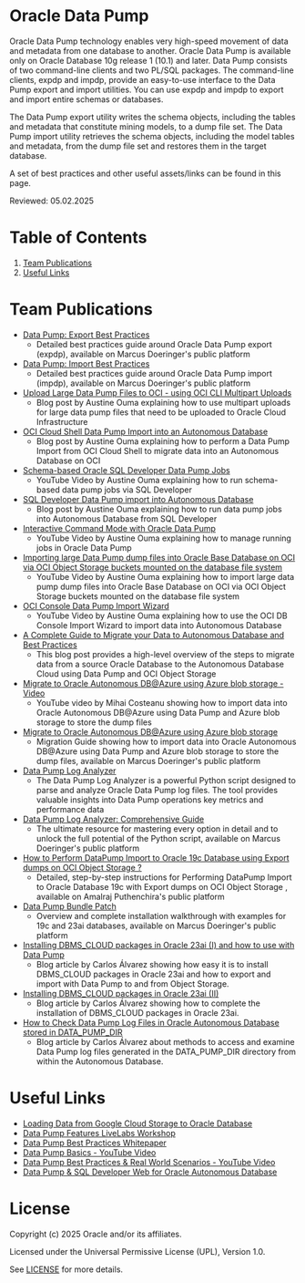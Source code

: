 # Oracle Data Pump
 
Oracle Data Pump technology enables very high-speed movement of data and metadata from one database to another. Oracle Data Pump is available only on Oracle Database 10g release 1 (10.1) and later. Data Pump consists of two command-line clients and two PL/SQL packages. The command-line clients, expdp and impdp, provide an easy-to-use interface to the Data Pump export and import utilities. You can use expdp and impdp to export and import entire schemas or databases.

The Data Pump export utility writes the schema objects, including the tables and metadata that constitute mining models, to a dump file set. The Data Pump import utility retrieves the schema objects, including the model tables and metadata, from the dump file set and restores them in the target database.

A set of best practices and other useful assets/links can be found in this page.

Reviewed: 05.02.2025

 
# Table of Contents
 
1. [Team Publications](#team-publications)
2. [Useful Links](#useful-links)
 
# Team Publications
 
- [Data Pump: Export Best Practices](https://macsdata.com/oracle/data-pump-best-practices-export)
    - Detailed best practices guide around Oracle Data Pump export (expdp), available on Marcus Doeringer's public platform
- [Data Pump: Import Best Practices](https://macsdata.com/oracle/data-pump-best-practices-import)
    - Detailed best practices guide around Oracle Data Pump import (impdp), available on Marcus Doeringer's public platform
- [Upload Large Data Pump Files to OCI - using OCI CLI Multipart Uploads](https://techrochet.com/use-cli-to-upload-large-data-pump-files-to-oci)
    - Blog post by Austine Ouma explaining how to use multipart uploads for large data pump files that need to be uploaded to Oracle Cloud Infrastructure
- [OCI Cloud Shell Data Pump Import into an Autonomous Database](https://techrochet.com/cloud-shell-import-dumps-into-adb)
    - Blog post by Austine Ouma explaining how to perform a Data Pump Import from OCI Cloud Shell to migrate data into an Autonomous Database on OCI
- [Schema-based Oracle SQL Developer Data Pump Jobs](https://youtu.be/amdl4G_HWYc)
    - YouTube Video by Austine Ouma explaining how to run schema-based data pump jobs via SQL Developer
- [SQL Developer Data Pump import into Autonomous Database](https://techrochet.com/sql-developer-data-pump-import)
    - Blog post by Austine Ouma explaining how to run data pump jobs into Autonomous Database from SQL Developer
- [Interactive Command Mode with Oracle Data Pump](https://youtu.be/Xm0Dx-P_RCs)
    - YouTube Video by Austine Ouma explaining how to manage running jobs in Oracle Data Pump
- [Importing large Data Pump dump files into Oracle Base Database on OCI via OCI Object Storage buckets mounted on the database file system](https://youtu.be/dWlzUMcbbo8)
    - YouTube Video by Austine Ouma explaining how to import large data pump dump files into Oracle Base Database on OCI via OCI Object Storage buckets mounted on the database file system
- [OCI Console Data Pump Import Wizard](https://www.youtube.com/watch?v=FZAJezCQjhE)
    - YouTube Video by Austine Ouma explaining how to use the OCI DB Console Import Wizard to import data into Autonomous Database
- [A Complete Guide to Migrate your Data to Autonomous Database and Best Practices](https://medium.com/@snoozrocks/a-complete-guide-to-migrate-your-data-to-autonomous-database-and-best-practices-8e5fbdaa26eb)
    - This blog post provides a high-level overview of the steps to migrate data from a source Oracle Database to the Autonomous Database Cloud using Data Pump and OCI Object Storage
- [Migrate to Oracle Autonomous DB@Azure using Azure blob storage - Video](https://www.youtube.com/watch?v=CtTgweuLG9s)
    - YouTube video by Mihai Costeanu showing how to import data into Oracle Autonomous DB@Azure using Data Pump and Azure blob storage to store the dump files
- [Migrate to Oracle Autonomous DB@Azure using Azure blob storage](https://macsdata.com/oracle/data-pump-import-adb-azure-blob-storage)
    - Migration Guide showing how to import data into Oracle Autonomous DB@Azure using Data Pump and Azure blob storage to store the dump files, available on Marcus Doeringer's public platform
- [Data Pump Log Analyzer](https://github.com/macsdata/data-pump-log-analyzer)
    - The Data Pump Log Analyzer is a powerful Python script designed to parse and analyze Oracle Data Pump log files. The tool provides valuable insights into Data Pump operations key metrics and performance data
- [Data Pump Log Analyzer: Comprehensive Guide](https://macsdata.com/oracle/data-pump-log-analyzer-guide)
    - The ultimate resource for mastering every option in detail and to unlock the full potential of the Python script, available on Marcus Doeringer's public platform
- [How to Perform DataPump Import to Oracle 19c Database using Export dumps on OCI Object Storage ?](https://amalrajputhenchira.wordpress.com/2025/01/17/how-to-perform-datapump-import-to-oracle-19c-database-using-export-dumps-on-oci-object-storage/)
    - Detailed, step-by-step instructions for Performing DataPump Import to Oracle Database 19c with Export dumps on OCI Object Storage , available on Amalraj Puthenchira's public platform
- [Data Pump Bundle Patch](https://macsdata.com/oracle/data-pump-bundle-patch)
    - Overview and complete installation walkthrough with examples for 19c and 23ai databases, available on Marcus Doeringer's public platform
- [Installing DBMS_CLOUD packages in Oracle 23ai (I) and how to use with Data Pump](https://carlosal.wordpress.com/2025/04/01/installing-dbms_cloud-in-oracle-23ai/)
    - Blog article by Carlos Álvarez showing how easy it is to install DBMS_CLOUD packages in Oracle 23ai and how to export and import with Data Pump to and from Object Storage.
- [Installing DBMS_CLOUD packages in Oracle 23ai (II) ](https://carlosal.wordpress.com/2025/05/14/installing-dbms_cloud-in-oracle-23ai-ii/)
    - Blog article by Carlos Álvarez showing how to complete the installation of DBMS_CLOUD packages in Oracle 23ai.
- [How to Check Data Pump Log Files in Oracle Autonomous Database stored in DATA_PUMP_DIR](https://carlosal.wordpress.com/2025/06/19/how-to-check-data-pump-log-files-in-oracle-autonomous-database-stored-in-data_pump_dir/)
    - Blog article by Carlos Álvarez about methods to access and examine Data Pump log files generated in the DATA_PUMP_DIR directory from within the Autonomous Database.

# Useful Links
- [Loading Data from Google Cloud Storage to Oracle Database](https://database-heartbeat.com/2024/10/01/google-storage-to-oracle-database/)
- [Data Pump Features LiveLabs Workshop](https://apexapps.oracle.com/pls/apex/r/dbpm/livelabs/view-workshop?wid=742&clear=RR,180&session=1384894897131)
- [Data Pump Best Practices Whitepaper](https://www.oracle.com/a/ocom/docs/oracle-data-pump-best-practices.pdf)
- [Data Pump Basics - YouTube Video](https://www.youtube.com/watch?v=5uLDxPDErsw)
- [Data Pump Best Practices & Real World Scenarios - YouTube Video](https://www.youtube.com/watch?v=960ToLE-ZE8)
- [Data Pump & SQL Developer Web for Oracle Autonomous Database](https://www.thatjeffsmith.com/archive/2023/02/data-pump-sql-developer-web-for-oracle-autonomous-database/)

# License
 
Copyright (c) 2025 Oracle and/or its affiliates.
 
Licensed under the Universal Permissive License (UPL), Version 1.0.
 
See [LICENSE](https://github.com/oracle-devrel/technology-engineering/blob/main/LICENSE) for more details.
